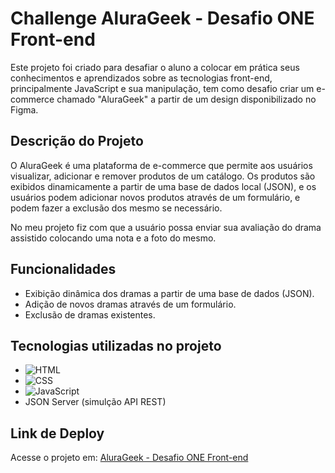# Challenge AluraGeek - Desafio ONE Front-end

Este projeto foi criado para desafiar o aluno a colocar em prática seus conhecimentos e aprendizados sobre as tecnologias front-end, principalmente JavaScript e sua manipulação, tem como desafio criar um e-commerce chamado "AluraGeek" a partir de um design disponibilizado no Figma.


## Descrição do Projeto

O AluraGeek é uma plataforma de e-commerce que permite aos usuários visualizar, adicionar e remover produtos de um catálogo. Os produtos são exibidos dinamicamente a partir de uma base de dados local (JSON), e os usuários podem adicionar novos produtos através de um formulário, e podem fazer a exclusão dos mesmo se necessário.

No meu projeto fiz com que a usuário possa enviar sua avaliação do drama assistido colocando uma nota e a foto do mesmo. 


## Funcionalidades

- Exibição dinâmica dos dramas a partir de uma base de dados (JSON).
- Adição de novos dramas através de um formulário.
- Exclusão de dramas existentes.


## Tecnologias utilizadas no projeto
- ![HTML](https://img.shields.io/badge/HTML-239120?style=for-the-badge&logo=html5&logoColor=white)
- ![CSS](https://img.shields.io/badge/CSS-239120?&style=for-the-badge&logo=css3&logoColor=white)
- ![JavaScript](https://img.shields.io/badge/JavaScript-F7DF1E?style=for-the-badge&logo=javascript&logoColor=black)
- JSON Server (simulção API REST)


## Link de Deploy

Acesse o projeto em: [ AluraGeek - Desafio ONE Front-end](https://challenge-one-front-end-portfolio2.vercel.app/) 